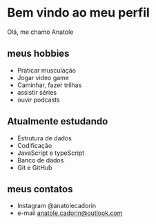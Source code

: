 # Bem vindo ao meu perfil

Olá, me chamo Anatole

## meus hobbies

- Praticar musculação
- Jogar video game
- Caminhar, fazer trilhas
- assistir séries
- ouvir podcasts

## Atualmente estudando

- Estrutura de dados
- Codificação 
- JavaScript e typeScript
- Banco de dados
- Git e GitHub

## meus contatos

- Instagram @anatolecadorin
- e-mail anatole.cadorin@outlook.com
